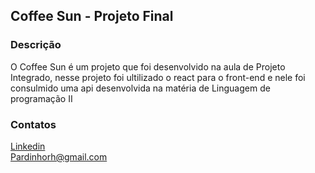 ## Coffee Sun - Projeto Final
### Descrição
O Coffee Sun é um projeto que foi desenvolvido na aula de Projeto Integrado, nesse projeto foi ultilizado o react para o front-end e nele foi consulmido uma api desenvolvida na matéria de Linguagem de programação II
### Contatos
[Linkedin](https://www.linkedin.com/in/felipe-souza-695170245/)
<br/>
[Pardinhorh@gmail.com](https://mail.google.com/mail/u/0/#inbox?compose=CllgCKCGDWcvlPkscvmbPVXqvMWJwhkLghvTKLnkCwScXZmvzpSzXzpQjXWPftrLlnzqQLxFFVB)
 
